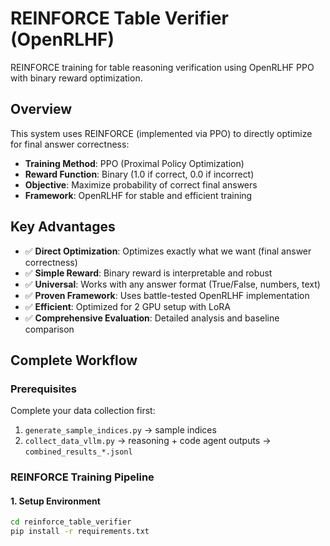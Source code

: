 # REINFORCE Table Verifier (OpenRLHF)

REINFORCE training for table reasoning verification using OpenRLHF PPO with binary reward optimization.

## Overview

This system uses REINFORCE (implemented via PPO) to directly optimize for final answer correctness:

- **Training Method**: PPO (Proximal Policy Optimization) 
- **Reward Function**: Binary (1.0 if correct, 0.0 if incorrect)
- **Objective**: Maximize probability of correct final answers
- **Framework**: OpenRLHF for stable and efficient training

## Key Advantages

- ✅ **Direct Optimization**: Optimizes exactly what we want (final answer correctness)
- ✅ **Simple Reward**: Binary reward is interpretable and robust
- ✅ **Universal**: Works with any answer format (True/False, numbers, text)
- ✅ **Proven Framework**: Uses battle-tested OpenRLHF implementation
- ✅ **Efficient**: Optimized for 2 GPU setup with LoRA
- ✅ **Comprehensive Evaluation**: Detailed analysis and baseline comparison

## Complete Workflow

### Prerequisites
Complete your data collection first:
1. `generate_sample_indices.py` → sample indices
2. `collect_data_vllm.py` → reasoning + code agent outputs → `combined_results_*.jsonl`

### REINFORCE Training Pipeline

#### 1. Setup Environment
```bash
cd reinforce_table_verifier
pip install -r requirements.txt